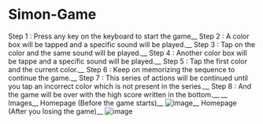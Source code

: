 # Simon-Game
Step 1 : Press any key on the keyboard to start the game__
Step 2 : A color box will be tapped and a specific sound will be played.__
Step 3 : Tap on the color and the same sound will be played.__
Step 4 : Another color box will be tappe and a specific sound will be played.__
Step 5 : Tap the first color and the current color.__
Step 6 : Keep on memorizing the sequence to continue the game.__
Step 7 : This series of actions will be continued until you tap an incorrect color which is not present in the series.__
Step 8 : And the game will be over with the high score written in the bottom.__
__
Images__
Homepage (Before the game starts)__
![image](https://user-images.githubusercontent.com/91786927/203781824-3e8cdbaf-efb0-4573-b10f-405769e2ae54.png)__
Homepage (After you losing the game)__
![image](https://user-images.githubusercontent.com/91786927/203782316-ec4cd50d-1a68-4e5b-8a36-f3ecc69534de.png)
